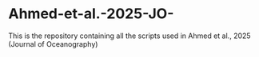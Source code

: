 # Ahmed-et-al.-2025-JO-
This is the repository containing all the scripts used in Ahmed et al., 2025 (Journal of Oceanography)
